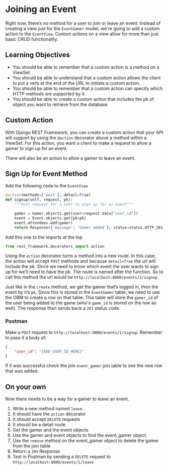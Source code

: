 # Joining an Event

Right now, there’s no method for a user to join or leave an event. Instead of creating a view just for the `EventGamer` model, we're going to add a custom action to the `EventView`. Custom actions on a view allow for more than just basic CRUD functionality.

## Learning Objectives

* You should be able to remember that a custom action is a method on a ViewSet.
* You should be able to understand that a custom action allows the client to put a verb at the end of the URL to initiate a custom action.
* You should be able to remember that a custom action can specify which HTTP methods are supported by it.
* You should be able to create a custom action that includes the pk of object you want to retrieve from the database

## Custom Action

With Django REST Framework, you can create a custom action that your API will support by using the `@action` decorator above a method within a ViewSet. For this action, you want a client to make a request to allow a gamer to sign up for an event.

There will also be an action to allow a gamer to leave an event.

## Sign Up for Event Method

Add the following code to the  `EventView`

```py
@action(methods=['post'], detail=True)
def signup(self, request, pk):
    """Post request for a user to sign up for an event"""

    gamer = Gamer.objects.get(user=request.data["user_id"])
    event = Event.objects.get(pk=pk)
    event.attendees.add(gamer)
    return Response({'message': 'Gamer added'}, status=status.HTTP_201_CREATED)
```

Add this one to the imports at the top

```py
from rest_framework.decorators import action
```

Using the `action` decorator turns a method into a new route. In this case, the action will accept `POST` methods and because `detail=True` the url will include the pk. Since we need to know which event the user wants to sign up for we’ll need to have the pk. The route is named after the function. So to call this method the url would be `http://localhost:8000/events/2/signup`

Just like in the `create` method, we get the gamer that’s logged in, then the event by it’s `pk`. Since this is stored in the `EventGamer` table, we need to use the ORM to create a row on that table. This table will store the `gamer_id` of the user being added to the game (who's `game_id` is stored on the row as well). The response then sends back a `201` status code.

### Postman

Make a `POST` request to `http://localhost:8000/events/1/signup`. Remember to pass it a body of:

```json
{
    "user_id": "{ADD_USER_ID_HERE}"
}
```

If it was successful check the join `event_gamer` join table to see the new row that was added.

## On your own

Now there needs to be a way for a gamer to leave an event.

1. Write a new method named `leave`
1. It should have the `action` decorator
1. It should accept `DELETE` requests
1. It should be a detail route
1. Get the gamer and the event objects
1. Use the gamer and event objects to find the event_gamer object.
1. Use the `remove` method on the event_gamer object to delete the gamer from the join table
1. Return a `204` Response
1. Test in Postman by sending a `DELETE` request to `http://localhost:8000/events/1/leave`
